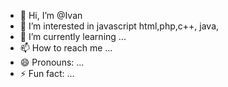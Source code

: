 - 👋 Hi, I’m @Ivan
- 👀 I’m interested in javascript html,php,c++, java,
- 🌱 I’m currently learning ...
- 📫 How to reach me ...
- 😄 Pronouns: ...
- ⚡ Fun fact: ...

<!---
Ivan772i28/Ivan772i28 is a ✨ special ✨ repository because its `README.md` (this file) appears on your GitHub profile.
You can click the Preview link to take a look at your changes.
--->

